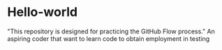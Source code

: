 # Hello-world
"This repository is designed for practicing the GitHub Flow process."
An aspiring coder that want to learn code to obtain employment in testing 
